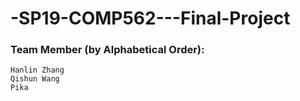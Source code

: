 # -SP19-COMP562---Final-Project
### Team Member (by Alphabetical Order):
```
Hanlin Zhang
Qishun Wang
Pika
```
